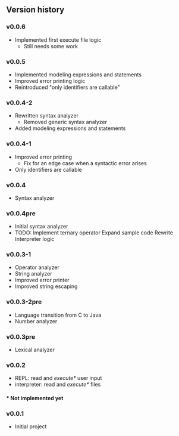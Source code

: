 ## Version history

### v0.0.6
- Implemented first execute file logic
  - Still needs some work

### v0.0.5
- Implemented modeling expressions and statements
- Improved error printing logic
- Reintroduced "only identifiers are callable"

### v0.0.4-2
- Rewritten syntax analyzer
    - Removed generic syntax analyzer
- Added modeling expressions and statements

### v0.0.4-1
- Improved error printing
    - Fix for an edge case when a syntactic error arises
- Only identifiers are callable

### v0.0.4
- Syntax analyzer

### v0.0.4pre
- Initial syntax analyzer
- TODO: Implement ternary operator
        Expand sample code
        Rewrite Interpreter logic

### v0.0.3-1
- Operator analyzer
- String analyzer
- Improved error printer
- Improved string escaping

### v0.0.3-2pre
- Language transition from C to Java
- Number analyzer

### v0.0.3pre
- Lexical analyzer

### v0.0.2
- REPL: read and _execute*_ user input
- interpreter: read and _execute*_ files

#### * Not implemented yet

### v0.0.1
- Initial project
